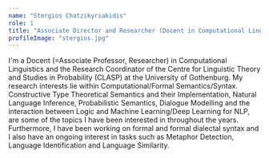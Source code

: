 ```yaml
---
name: "Stergios Chatzikyriakidis"
role: 1 
title: "Associate Director and Researcher (Docent in Computational Linguistics) "
profileImage: "stergios.jpg"
---
```

I'm a Docent (=Associate Professor, Researcher) in Computational Linguistics and the Research Coordinator of the Centre for Linguistic Theory and Studies in Probability (CLASP) at the University of Gothenburg. My research interests lie within Computational/Formal Semantics/Syntax. Constructive Type Theoretical Semantics and their Implementation, Natural Language Inference, Probabilistic Semantics, Dialogue Modelling and the interaction between Logic and Machine Learning/Deep Learning for NLP, are some of the topics I have been interested in throughout the years. Furthermore, I have been working on formal and formal dialectal syntax and I also have an ongoing interest in tasks such as Metaphor Detection, Language Identification and Language Similarity.
